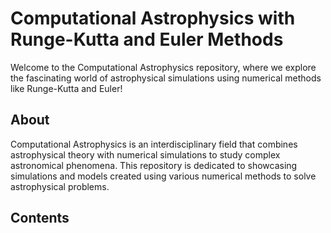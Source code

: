 # Computational Astrophysics with Runge-Kutta and Euler Methods
Welcome to the Computational Astrophysics repository, where we explore the fascinating world of astrophysical simulations using numerical methods like Runge-Kutta and Euler!

## About

Computational Astrophysics is an interdisciplinary field that combines astrophysical theory with numerical simulations to study complex astronomical phenomena. This repository is dedicated to showcasing simulations and models created using various numerical methods to solve astrophysical problems.

## Contents
